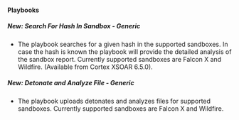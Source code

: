
#### Playbooks
##### New: Search For Hash In Sandbox - Generic
- The playbook searches for a given hash in the supported sandboxes. In case the hash is known the playbook will provide the detailed analysis of the sandbox report. Currently supported sandboxes are Falcon X and Wildfire.  (Available from Cortex XSOAR 6.5.0).
##### New: Detonate and Analyze File - Generic
- The playbook uploads detonates and analyzes files for supported sandboxes. Currently supported sandboxes are Falcon X and Wildfire.